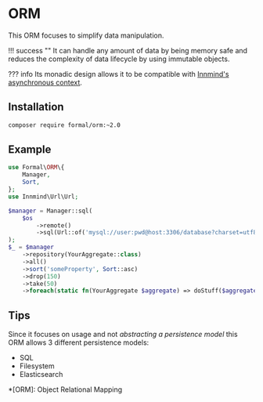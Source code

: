# ORM

This ORM focuses to simplify data manipulation.

!!! success ""
    It can handle any amount of data by being memory safe and reduces the complexity of data lifecycle by using immutable objects.

??? info
    Its monadic design allows it to be compatible with [Innmind's asynchronous context](../concurrency/async.md).

## Installation

```sh
composer require formal/orm:~2.0
```

## Example

```php
use Formal\ORM\{
    Manager,
    Sort,
};
use Innmind\Url\Url;

$manager = Manager::sql(
    $os
        ->remote()
        ->sql(Url::of('mysql://user:pwd@host:3306/database?charset=utf8mb4')),
);
$_ = $manager
    ->repository(YourAggregate::class)
    ->all()
    ->sort('someProperty', Sort::asc)
    ->drop(150)
    ->take(50)
    ->foreach(static fn(YourAggregate $aggregate) => doStuff($aggregate));
```

## Tips

Since it focuses on usage and not _abstracting a persistence model_ this ORM allows 3 different persistence models:

- SQL
- Filesystem
- Elasticsearch

*[ORM]: Object Relational Mapping
